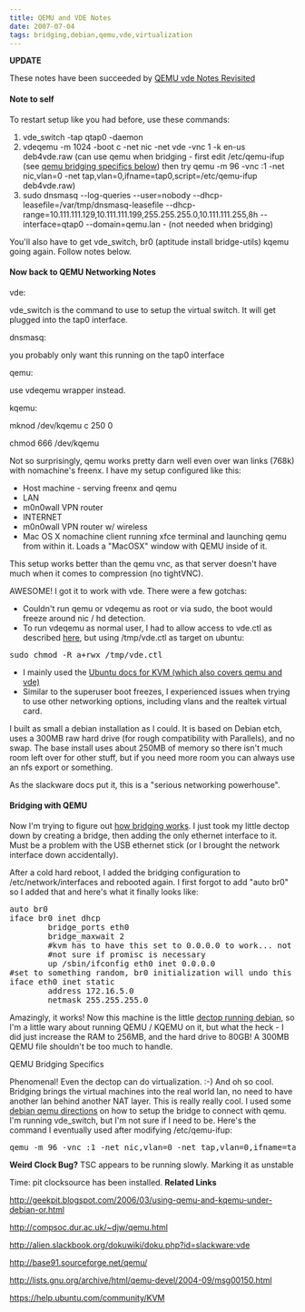 ```yaml
---
title: QEMU and VDE Notes
date: 2007-07-04
tags: bridging,debian,qemu,vde,virtualization
---
```

<b>UPDATE</b>

These notes have been succeeded by <a title="QEMU machines connected to a virtual switch connected to tap0 bridged with a LAN-connected nic card." href="http://www.docunext.com/blog/2007/07/qemu-vde-notes-revisited.html">QEMU  vde Notes Revisited</a>


#### <b>Note to self</b>
To restart setup like you had before, use these commands: <ol><li>vde_switch -tap qtap0 -daemon</li><li>vdeqemu -m 1024 -boot c -net nic -net vde -vnc 1 -k en-us deb4vde.raw (can use qemu when bridging - first edit /etc/qemu-ifup (see <a href="#bridging">qemu bridging specifics below</a>) then try qemu -m 96 -vnc :1 -net nic,vlan=0 -net tap,vlan=0,ifname=tap0,script=/etc/qemu-ifup deb4vde.raw)</li><li>sudo dnsmasq --log-queries --user=nobody --dhcp-leasefile=/var/tmp/dnsmasq-leasefile --dhcp-range=10.111.111.129,10.111.111.199,255.255.255.0,10.111.111.255,8h --interface=qtap0 --domain=qemu.lan - (not needed when bridging)</li></ol>

You'll also have to get vde_switch, br0 (aptitude install bridge-utils) kqemu going again. Follow notes below.

#### <b>Now back to QEMU Networking Notes</b>

vde:

vde_switch is the command to use to setup the virtual switch. It will get plugged into the tap0 interface.

dnsmasq:

you probably only want this running on the tap0 interface

qemu:

use vdeqemu wrapper instead.

kqemu:

mknod /dev/kqemu c 250 0

chmod 666 /dev/kqemu

Not so surprisingly, qemu works pretty darn well even over wan links (768k) with nomachine's freenx. I have my setup configured like this:

* Host machine - serving freenx and qemu
* LAN
* m0n0wall VPN router
* INTERNET
* m0n0wall VPN router w/ wireless
* Mac OS X nomachine client running xfce terminal and launching qemu from within it. Loads a "MacOSX" window with QEMU inside of it.

This setup works better than the qemu vnc, as that server doesn't have much when it comes to compression (no tightVNC).

AWESOME! I got it to work with vde. There were a few gotchas:

* Couldn't run qemu or vdeqemu as root or via sudo, the boot would freeze around nic / hd detection.
* To run vdeqemu as normal user, I had to allow access to vde.ctl as described <a href="http://alien.slackbook.org/dokuwiki/doku.php?id=slackware:vde">here</a>, but using /tmp/vde.ctl as target on ubuntu:

<pre>sudo chmod -R a+rwx /tmp/vde.ctl</pre>

* I mainly used the <a href="https://help.ubuntu.com/community/KVM">Ubuntu docs for KVM (which also covers qemu and vde)</a>
* Similar to the superuser boot freezes, I experienced issues when trying to use other networking options, including vlans and the realtek virtual card.

I built as small a debian installation as I could. It is based on Debian etch, uses a 300MB raw hard drive (for rough compatibility with Parallels), and no swap. The base install uses about 250MB of memory so there isn't much room left over for other stuff, but if you need more room you can always use an nfs export or something.

As the slackware docs put it, this is a "serious networking powerhouse".

#### <b>Bridging with QEMU</b>

Now I'm trying to figure out <a href="http://www.faqs.org/docs/Linux-HOWTO/BRIDGE-STP-HOWTO.html">how bridging works</a>. I just took my little dectop down by creating a bridge, then adding the only ethernet interface to it. Must be a problem with the USB ethernet stick (or I brought the network interface down accidentally).

After a cold hard reboot, I added the bridging configuration to /etc/network/interfaces and rebooted again. I first forgot to add "auto br0" so I added that and here's what it finally looks like:

<pre class="sh_sh">auto br0
iface br0 inet dhcp
        bridge_ports eth0
        bridge_maxwait 2
        #kvm has to have this set to 0.0.0.0 to work... not sure why
        #not sure if promisc is necessary
        up /sbin/ifconfig eth0 inet 0.0.0.0
#set to something random, br0 initialization will undo this
iface eth0 inet static
        address 172.16.5.0
        netmask 255.255.255.0
</pre>

Amazingly, it works! Now this machine is the little <a href="http://www.docunext.com/blog/2007/06/dectop-debian-tips.html">dectop running debian</a>, so I'm a little wary about running QEMU / KQEMU on it, but what the heck - I did just increase the RAM to 256MB, and the hard drive to 80GB! A 300MB QEMU file shouldn't be too much to handle. <div id="bridging">QEMU Bridging Specifics

Phenomenal! Even the dectop can do virtualization. :-) And oh so cool. Bridging brings the virtual machines into the real world lan, no need to have another lan behind another NAT layer. This is really really cool. I used some <a href="http://compsoc.dur.ac.uk/~djw/qemu.html">debian qemu directions</a> on how to setup the bridge to connect with qemu. I'm running vde_switch, but I'm not sure if I need to be. Here's the command I eventually used after modifying /etc/qemu-ifup:

<pre class="sh_sh">qemu -m 96 -vnc :1 -net nic,vlan=0 -net tap,vlan=0,ifname=tap0,script=/etc/qemu-ifup deb4vde.raw</pre><b>
Weird Clock Bug?</b>
TSC appears to be running slowly. Marking it as unstable

Time: pit clocksource has been installed. <b>Related Links</b>

http://geekpit.blogspot.com/2006/03/using-qemu-and-kqemu-under-debian-or.html

http://compsoc.dur.ac.uk/~djw/qemu.html

http://alien.slackbook.org/dokuwiki/doku.php?id=slackware:vde

http://base91.sourceforge.net/qemu/

http://lists.gnu.org/archive/html/qemu-devel/2004-09/msg00150.html

https://help.ubuntu.com/community/KVM

